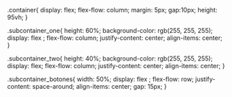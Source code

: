 .container{
    display: flex;
    flex-flow: column;
    margin: 5px;
    gap:10px;
    height: 95vh;
}

.subcontainer_one{
    height: 60%;
    background-color: rgb(255, 255, 255);
    display: flex ;
    flex-flow: column;
    justify-content: center;
    align-items: center;
}

.subcontainer_two{
    height: 40%;
    background-color: rgb(255, 255, 255);
    display: flex;
    flex-flow: column;
    justify-content: center;
    align-items: center;
}

.subcontainer_botones{
    width: 50%;
    display: flex ;
    flex-flow: row;
    justify-content: space-around;
    align-items: center;
    gap: 15px;
}
